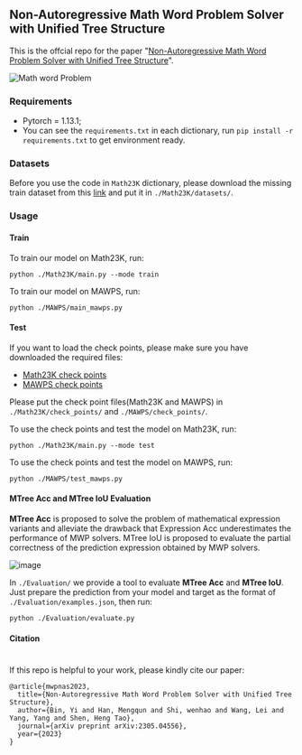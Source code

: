 ## Non-Autoregressive Math Word Problem Solver with Unified Tree Structure 

This is the offcial repo for the paper "[Non-Autoregressive Math Word Problem Solver with Unified Tree Structure](
http://arxiv.org/abs/2305.04556)".



![Math word Problem](https://github.com/mengqunhan/MWP-NAS/assets/43869691/e2687aab-e002-433b-aa46-75befcb73686#pic_center)


### Requirements

* Pytorch = 1.13.1;
* You can see the `requirements.txt` in each dictionary, run `pip install -r requirements.txt` to get environment ready.

### Datasets

Before you use the code in `Math23K` dictionary, please download the missing train dataset from this [link](https://pan.baidu.com/s/17t6NZUjDW9MJdi0UzK9TJg?pwd=q61p) and put it in `./Math23K/datasets/`.

### Usage

#### Train
To train our model on Math23K, run:
```
python ./Math23K/main.py --mode train
```
To train our model on MAWPS, run:
```
python ./MAWPS/main_mawps.py
```
#### Test

If you want to load the check points, please make sure you have downloaded the required files:
* [Math23K check points](https://pan.baidu.com/s/1CQgW2mV3Mt7ry6gKIw9j3Q?pwd=28iz)
* [MAWPS check points](https://pan.baidu.com/s/1_tTEemyCXZQ0H4gkFOuqJg?pwd=pzy1)

Please put the check point files(Math23K and MAWPS) in `./Math23K/check_points/` and `./MAWPS/check_points/`.

To use the check points and test the model on Math23K, run:
```
python ./Math23K/main.py --mode test
```
To use the check points and test the model on MAWPS, run:
```
python ./MAWPS/test_mawps.py
```

#### MTree Acc and MTree IoU Evaluation

**MTree Acc** is proposed to solve the problem of mathematical expression variants and alleviate the drawback that Expression Acc underestimates the performance of MWP solvers. MTree IoU is proposed to evaluate the partial correctness of the prediction expression obtained by MWP solvers.

![image](https://github.com/mengqunhan/MWP-NAS/assets/43869691/ff6ac2e8-492d-49e7-a3ec-89a60428d372#pic_center)


In `./Evaluation/` we provide a tool to evaluate **MTree Acc** and **MTree IoU**. Just prepare the prediction from your model and target as the format of `./Evaluation/examples.json`, then run:
```
python ./Evaluation/evaluate.py
```

#### Citation
#
If this repo is helpful to your work, please kindly cite our paper:
```
@article{mwpnas2023,
  title={Non-Autoregressive Math Word Problem Solver with Unified Tree Structure},
  author={Bin, Yi and Han, Mengqun and Shi, wenhao and Wang, Lei and Yang, Yang and Shen, Heng Tao},
  journal={arXiv preprint arXiv:2305.04556},
  year={2023}
}
```
